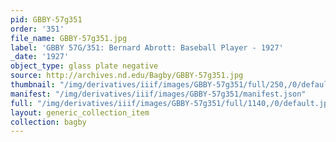 ```yaml
---
pid: GBBY-57g351
order: '351'
file_name: GBBY-57g351.jpg
label: 'GBBY 57G/351: Bernard Abrott: Baseball Player - 1927'
_date: '1927'
object_type: glass plate negative
source: http://archives.nd.edu/Bagby/GBBY-57g351.jpg
thumbnail: "/img/derivatives/iiif/images/GBBY-57g351/full/250,/0/default.jpg"
manifest: "/img/derivatives/iiif/images/GBBY-57g351/manifest.json"
full: "/img/derivatives/iiif/images/GBBY-57g351/full/1140,/0/default.jpg"
layout: generic_collection_item
collection: bagby
---
```

